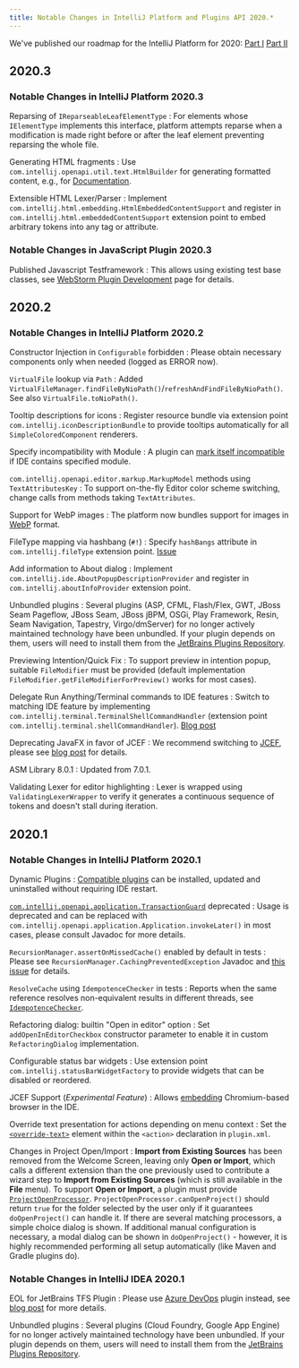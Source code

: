 ```yaml
---
title: Notable Changes in IntelliJ Platform and Plugins API 2020.*
---
```

<!-- Copyright 2000-2020 JetBrains s.r.o. and other contributors. Use of this source code is governed by the Apache 2.0 license that can be found in the LICENSE file. -->

We've published our roadmap for the IntelliJ Platform for 2020: [Part I](https://blog.jetbrains.com/idea/2019/12/intellij-platform-roadmap-for-2020/) [Part II](https://blog.jetbrains.com/idea/2020/01/intellij-based-ide-features-roadmap-for-2020/)

## 2020.3

### Notable Changes in IntelliJ Platform 2020.3

Reparsing of `IReparseableLeafElementType`
: For elements whose `IElementType` implements this interface, platform attempts reparse when a modification is made right before or after the leaf element preventing reparsing the whole file.
      
Generating HTML fragments
: Use `com.intellij.openapi.util.text.HtmlBuilder` for generating formatted content, e.g., for [Documentation](/reference_guide/custom_language_support/documentation.md).

Extensible HTML Lexer/Parser
: Implement `com.intellij.html.embedding.HtmlEmbeddedContentSupport` and register in `com.intellij.html.embeddedContentSupport` extension point to embed arbitrary tokens into any tag or attribute.                         

### Notable Changes in JavaScript Plugin 2020.3

Published Javascript Testframework
: This allows using existing test base classes, see [WebStorm Plugin Development](/products/webstorm.md#javascript-testframework) page for details.
                                           
                                         
## 2020.2

### Notable Changes in IntelliJ Platform 2020.2

Constructor Injection in `Configurable` forbidden
: Please obtain necessary components only when needed (logged as ERROR now).

`VirtualFile` lookup via `Path`
: Added `VirtualFileManager.findFileByNioPath()`/`refreshAndFindFileByNioPath()`. See also `VirtualFile.toNioPath()`.

Tooltip descriptions for icons
: Register resource bundle via extension point `com.intellij.iconDescriptionBundle` to provide tooltips automatically for all `SimpleColoredComponent` renderers.

Specify incompatibility with Module
: A plugin can [mark itself incompatible](/basics/getting_started/plugin_compatibility.md#declaring-incompatibility-with-module) if IDE contains specified module.

`com.intellij.openapi.editor.markup.MarkupModel` methods using `TextAttributesKey`
: To support on-the-fly Editor color scheme switching, change calls from methods taking `TextAttributes`.

Support for WebP images
: The platform now bundles support for images in [WebP](https://en.wikipedia.org/wiki/WebP) format.

FileType mapping via hashbang (`#!`)
: Specify `hashBangs` attribute in `com.intellij.fileType` extension point. [Issue](https://youtrack.jetbrains.com/issue/IDEA-175757)

Add information to About dialog
: Implement `com.intellij.ide.AboutPopupDescriptionProvider` and register in `com.intellij.aboutInfoProvider` extension point.

Unbundled plugins
: Several plugins (ASP, CFML, Flash/Flex, GWT, JBoss Seam Pageflow, JBoss Seam, JBoss jBPM, OSGi, Play Framework, Resin, Seam Navigation, Tapestry, Virgo/dmServer) for no longer actively maintained technology have been unbundled. If your plugin depends on them, users will need to install them from the [JetBrains Plugins Repository](https://plugins.jetbrains.com).

Previewing Intention/Quick Fix
: To support preview in intention popup, suitable `FileModifier` must be provided (default implementation `FileModifier.getFileModifierForPreview()` works for most cases).

Delegate Run Anything/Terminal commands to IDE features
: Switch to matching IDE feature by implementing `com.intellij.terminal.TerminalShellCommandHandler` (extension point `com.intellij.terminal.shellCommandHandler`). [Blog post](https://blog.jetbrains.com/idea/2020/07/run-ide-features-from-the-terminal/)

Deprecating JavaFX in favor of JCEF
: We recommend switching to [JCEF](/reference_guide/jcef.md), please see [blog post](https://blog.jetbrains.com/platform/2020/07/javafx-and-jcef-in-the-intellij-platform/) for details.

ASM Library 8.0.1
: Updated from 7.0.1.

Validating Lexer for editor highlighting
: Lexer is wrapped using `ValidatingLexerWrapper` to verify it generates a continuous sequence of tokens and doesn't stall during iteration.

## 2020.1

### Notable Changes in IntelliJ Platform 2020.1

Dynamic Plugins
: [Compatible plugins](/basics/plugin_structure/dynamic_plugins.md) can be installed, updated and uninstalled without requiring IDE restart.

[`com.intellij.openapi.application.TransactionGuard`](upsource:///platform/core-api/src/com/intellij/openapi/application/TransactionGuard.java) deprecated
: Usage is deprecated and can be replaced with `com.intellij.openapi.application.Application.invokeLater()` in most cases, please consult Javadoc for more details.

`RecursionManager.assertOnMissedCache()` enabled by default in tests
: Please see `RecursionManager.CachingPreventedException` Javadoc and [this issue](https://youtrack.jetbrains.com/issue/IDEA-228809) for details.

`ResolveCache` using `IdempotenceChecker` in tests
: Reports when the same reference resolves non-equivalent results in different threads, see [`IdempotenceChecker`](upsource:///platform/core-impl/src/com/intellij/util/IdempotenceChecker.java).

Refactoring dialog: builtin "Open in editor" option
: Set `addOpenInEditorCheckbox` constructor parameter to enable it in custom `RefactoringDialog` implementation.

Configurable status bar widgets
: Use extension point `com.intellij.statusBarWidgetFactory` to provide widgets that can be disabled or reordered.

JCEF Support (_Experimental Feature_)
: Allows [embedding](/reference_guide/jcef.md) Chromium-based browser in the IDE.

Override text presentation for actions depending on menu context
: Set the [`<override-text>`](/basics/action_system.md#setting-the-override-text-element-for-an-action) element within the `<action>` declaration in `plugin.xml`.

Changes in Project Open/Import
: **Import from Existing Sources** has been removed from the Welcome Screen, leaving only **Open or Import**, which calls a different extension than the one previously used to contribute a wizard step to **Import from Existing Sources** (which is still available in the **File** menu). To support **Open or Import**, a plugin must provide [`ProjectOpenProcessor`](upsource:///platform/platform-api/src/com/intellij/projectImport/ProjectOpenProcessor.java).
`ProjectOpenProcessor.canOpenProject()` should return `true` for the folder selected by the user only if it guarantees `doOpenProject()` can handle it. If there are several matching processors, a simple choice dialog is shown. If additional manual configuration is necessary, a modal dialog can be shown in `doOpenProject()` - however, it is highly recommended performing all setup automatically (like Maven and Gradle plugins do).

### Notable Changes in IntelliJ IDEA 2020.1

EOL for JetBrains TFS Plugin
: Please use [Azure DevOps](https://plugins.jetbrains.com/plugin/7981-azure-devops) plugin instead, see [blog post](https://blog.jetbrains.com/idea/2020/01/end-of-support-for-tfs-2014-and-older/) for more details.

Unbundled plugins
: Several plugins (Cloud Foundry, Google App Engine) for no longer actively maintained technology have been unbundled. If your plugin depends on them, users will need to install them from the [JetBrains Plugins Repository](https://plugins.jetbrains.com).
